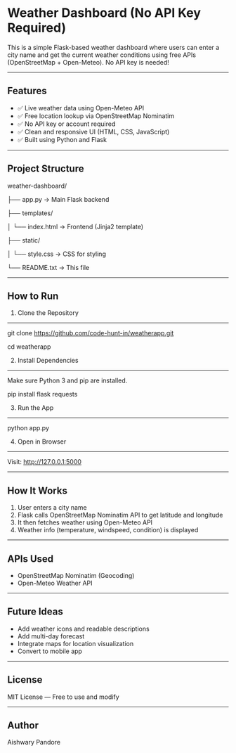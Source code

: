 Weather Dashboard (No API Key Required)
=======================================

This is a simple Flask-based weather dashboard where users can enter a city name and get the current weather conditions using free APIs (OpenStreetMap + Open-Meteo). No API key is needed!

---------------------------------------
Features
---------------------------------------
- ✅ Live weather data using Open-Meteo API
- ✅ Free location lookup via OpenStreetMap Nominatim
- ✅ No API key or account required
- ✅ Clean and responsive UI (HTML, CSS, JavaScript)
- ✅ Built using Python and Flask

---------------------------------------
Project Structure
---------------------------------------

weather-dashboard/

├── app.py                -> Main Flask backend

├── templates/

│   └── index.html        -> Frontend (Jinja2 template)

├── static/

│   └── style.css         -> CSS for styling

└── README.txt            -> This file

---------------------------------------
How to Run
---------------------------------------

1. Clone the Repository
-----------------------
git clone https://github.com/code-hunt-in/weatherapp.git

cd weatherapp

2. Install Dependencies
-----------------------
Make sure Python 3 and pip are installed.

pip install flask requests

3. Run the App
--------------
python app.py

4. Open in Browser
------------------
Visit: http://127.0.0.1:5000

---------------------------------------
How It Works
---------------------------------------

1. User enters a city name
2. Flask calls OpenStreetMap Nominatim API to get latitude and longitude
3. It then fetches weather using Open-Meteo API
4. Weather info (temperature, windspeed, condition) is displayed

---------------------------------------
APIs Used
---------------------------------------
- OpenStreetMap Nominatim (Geocoding)
- Open-Meteo Weather API

---------------------------------------
Future Ideas
---------------------------------------
- Add weather icons and readable descriptions
- Add multi-day forecast
- Integrate maps for location visualization
- Convert to mobile app

---------------------------------------
License
---------------------------------------
MIT License — Free to use and modify

---------------------------------------
Author
---------------------------------------
Aishwary Pandore
